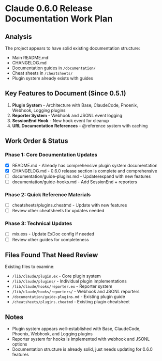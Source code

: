 # Claude 0.6.0 Release Documentation Work Plan

## Analysis

The project appears to have solid existing documentation structure:
- Main README.md 
- CHANGELOG.md
- Documentation guides in `/documentation/`
- Cheat sheets in `/cheatsheets/`
- Plugin system already exists with guides

## Key Features to Document (Since 0.5.1)

1. **Plugin System** - Architecture with Base, ClaudeCode, Phoenix, Webhook, Logging plugins
2. **Reporter System** - Webhook and JSONL event logging  
3. **SessionEnd Hook** - New hook event for cleanup
4. **URL Documentation References** - @reference system with caching

## Work Order & Status

### Phase 1: Core Documentation Updates
- [X] README.md - Already has comprehensive plugin system documentation 
- [X] CHANGELOG.md - 0.6.0 release section is complete and comprehensive
- [ ] documentation/guide-plugins.md - Update/expand with new features
- [ ] documentation/guide-hooks.md - Add SessionEnd + reporters

### Phase 2: Quick Reference Materials  
- [ ] cheatsheets/plugins.cheatmd - Update with new features
- [ ] Review other cheatsheets for updates needed

### Phase 3: Technical Updates
- [ ] mix.exs - Update ExDoc config if needed
- [ ] Review other guides for completeness

## Files Found That Need Review

Existing files to examine:
- `/lib/claude/plugin.ex` - Core plugin system
- `/lib/claude/plugins/` - Individual plugin implementations
- `/lib/claude/hooks/reporter.ex` - Reporter system
- `/lib/claude/hooks/reporters/` - Webhook and JSONL reporters
- `/documentation/guide-plugins.md` - Existing plugin guide
- `/cheatsheets/plugins.cheatmd` - Existing plugin cheatsheet

## Notes

- Plugin system appears well-established with Base, ClaudeCode, Phoenix, Webhook, and Logging plugins
- Reporter system for hooks is implemented with webhook and JSONL options
- Documentation structure is already solid, just needs updating for 0.6.0 features
